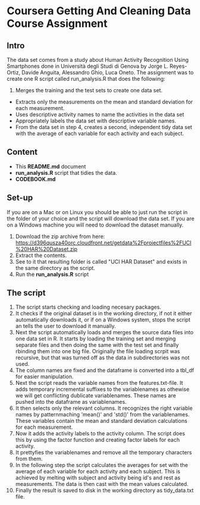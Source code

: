 Coursera Getting And Cleaning Data Course Assignment
====================================================

Intro
-----
The data set comes from a study about Human Activity Recognition Using Smartphones done in Università degli Studi di Genova by Jorge L. Reyes-Ortiz, Davide Anguita, Alessandro Ghio, Luca Oneto. The assignment was to create one R script called run_analysis.R that does the following:

1. Merges the training and the test sets to create one data set.
* Extracts only the measurements on the mean and standard deviation for each measurement. 
* Uses descriptive activity names to name the activities in the data set
* Appropriately labels the data set with descriptive variable names. 
* From the data set in step 4, creates a second, independent tidy data set with the average of each variable for each activity and each subject.


Content
-------
- This **README.md** document 
- **run_analysis.R** script that tidies the data.
- **CODEBOOK.md**

Set-up
------
If you are on a Mac or on Linux you should be able to just run the script in the folder of your choice and the script will download the data set. If you are on a Windows machine you will need to download the dataset manually.

1. Download the zip archive from here: https://d396qusza40orc.cloudfront.net/getdata%2Fprojectfiles%2FUCI%20HAR%20Dataset.zip
2. Extract the contents.
3. See to it that resulting folder is called "UCI HAR Dataset" and exists in the same directory as the script.
4. Run the **run_analysis.R** script

The script
----------
1. The script starts checking and loading necesary packages.
2. It checks if the original dataset is in the working directory, if not it either automatically downloads it, or if on a Windows system, stops the script an tells the user to download it manually.
3. Next the script automatically loads and merges the source data files into one data set in R. It starts by loading the training set and merging separate files and then doing the same with the test set and finally rbinding them into one big file. Originally the file loading scrpit was recursive, but that was turned off as the data in subdirectories was not used.
4. The column names are fixed and the dataframe is converted into a tbl_df for easier manipulation.
5. Next the script reads the variable names from the features.txt-file. It adds temporary incremental suffixes to the variablenames as othewise we will get conflicting dublicate variablenames. These names are pushed into the dataframe as variablenames.
6. It then selects only the relevant columns. It recognizes the right variable names by patternmaching 'mean()' and 'std()' from the variablenames. These variables contain the mean and standard deviation calculations for each measurement.
7. Now it adds the activity labels to the activity column. The script does this by using the factor function and creating factor labels for each activity.
8. It prettyfies the variablenames and remove all the temporary characters from them.
9. In the following step the script calculates the averages for set with the average of each variable for each activity and each subject. This is achieved by melting with subject and activity being id's and rest as measurements. The data is then cast with the mean values calculated. 
10. Finally the result is saved to disk in the working directory as tidy_data.txt file.
